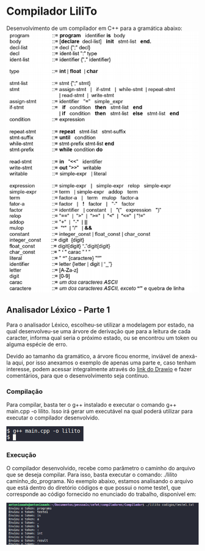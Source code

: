 # Compilador LiliTo
Desenvolvimento de um compilador em C++ para a gramática abaixo: 
<img alt="Gramática da linguagem" src="github/gramatica.png" />

## Analisador Léxico - Parte 1

Para o analisador Léxico, escolheu-se utilizar a modelagem por estado, na qual desenvolveu-se uma árvore de derivação que para a leitura de cada caracter, informa qual seria o próximo estado, ou se encontrou um token ou alguma espécie de erro.

Devido ao tamanho da gramático, a árvore ficou enorme, inviável de anexá-la aqui, por isso anexamos o exemplo de apenas uma parte e, caso tenham interesse, podem acessar integralmente através do [link do Drawio](https://drive.google.com/file/d/13-J8tpEmDeckLj1NGf_um_Rm7pPuR3NM/view?usp=sharing) e fazer comentários, para que o desenvolvimento seja contínuo.

### Compilação

Para compilar, basta ter o g++ instalado e executar o comando g++ main.cpp -o lilito. Isso irá gerar um executável na qual poderá utilizar para executar o compilador desenvolvido.

<img alt="Compilando o compilador" src="github/compilando.png" />

### Execução

O compilador desenvolvido, recebe como parâmetro o caminho do arquivo que se deseja compilar. Para isso, basta executar o comando: ./lilito caminho_do_programa. No exemplo abaixo, estamos analisando o arquivo que está dentro do diretório códigos e que possui o nome teste1, que corresponde ao código fornecido no enunciado do trabalho, disponível em:

<img alt="Executando o compilador Lilito" src="github/executando.png" />
